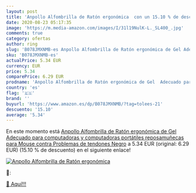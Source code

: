 ```yaml
---
layout: post
title: 'Anpollo Alfombrilla de Ratón ergonómica  con un 15.10 % de descuento'
date: 2020-08-23 05:17:35
image: 'https://m.media-amazon.com/images/I/31l19NulK-L._SL400_.jpg'
comments: true
category: ofertas
author: ring
slug: 'B078JMXNMB-es Anpollo Alfombrilla de Ratón ergonómica de Gel Adecuado...'
sku: 'B078JMXNMB-es'
actualPrice: 5.34 EUR
currency: EUR
price: 5.34
comparePrice: 6.29 EUR
prodname: 'Anpollo Alfombrilla de Ratón ergonómica de Gel  Adecuado para computadoras y computadoras portátiles  reposamuñecas para Mouse contra Problemas de tendones  Negro'
country: 'es'
flag: '🇪🇸'
brand: ''
buyurl: 'https://www.amazon.es/dp/B078JMXNMB/?tag=tolees-21'
descuento: '15.10'
average: '5.34'
---
```


En este momento está [Anpollo Alfombrilla de Ratón ergonómica de Gel  Adecuado para computadoras y computadoras portátiles  reposamuñecas para Mouse contra Problemas de tendones  Negro](https://www.amazon.es/dp/B078JMXNMB/?tag=tolees-21) a 5.34 EUR (original: 6.29 EUR) (15.10 %  de descuento) en el siguiente enlace!

[![Anpollo Alfombrilla de Ratón ergonómica ](https://m.media-amazon.com/images/I/31l19NulK-L._SL400_.jpg)](https://www.amazon.es/dp/B078JMXNMB/?tag=tolees-21)

🔎:


[🛒 Aquí!!!](https://www.amazon.es/dp/B078JMXNMB/?tag=tolees-21)

